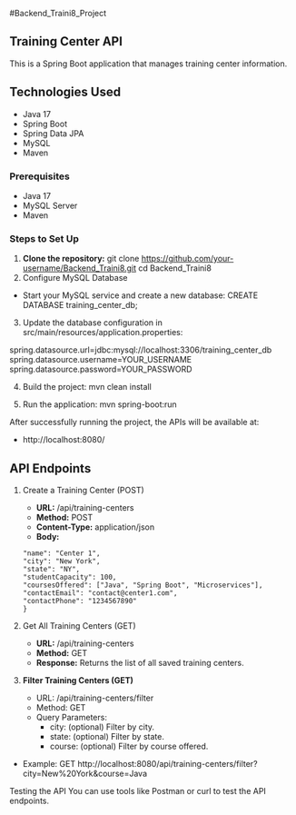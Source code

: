 
#Backend_Traini8_Project
## Training Center API

This is a Spring Boot application that manages training center information.

## Technologies Used
- Java 17
- Spring Boot
- Spring Data JPA
- MySQL
- Maven

### Prerequisites
- Java 17
- MySQL Server
- Maven

### Steps to Set Up
1. **Clone the repository:**
   git clone https://github.com/your-username/Backend_Traini8.git
   cd Backend_Traini8
2. Configure MySQL Database
* Start your MySQL service and create a new database: CREATE DATABASE training_center_db;

3. Update the database configuration in src/main/resources/application.properties:

spring.datasource.url=jdbc:mysql://localhost:3306/training_center_db
spring.datasource.username=YOUR_USERNAME
spring.datasource.password=YOUR_PASSWORD

4. Build the project: mvn clean install

5. Run the application: mvn spring-boot:run

After successfully running the project, the APIs will be available at:
* http://localhost:8080/

## API Endpoints
1. Create a Training Center (POST)
   * **URL:** /api/training-centers
   * **Method:** POST
   * **Content-Type:** application/json
   * **Body:**
   ```{
   "name": "Center 1",
   "city": "New York",
   "state": "NY",
   "studentCapacity": 100,
   "coursesOffered": ["Java", "Spring Boot", "Microservices"],
   "contactEmail": "contact@center1.com",
   "contactPhone": "1234567890"
   }

2. Get All Training Centers (GET)
   * **URL:** /api/training-centers
   * **Method:** GET
   * **Response:** Returns the list of all saved training centers.

3. **Filter Training Centers (GET)**
    * URL: /api/training-centers/filter
    * Method: GET
    * Query Parameters:
      * city: (optional) Filter by city.
      * state: (optional) Filter by state.
      * course: (optional) Filter by course offered.

* Example:
   GET http://localhost:8080/api/training-centers/filter?city=New%20York&course=Java

Testing the API
You can use tools like Postman or curl to test the API endpoints.